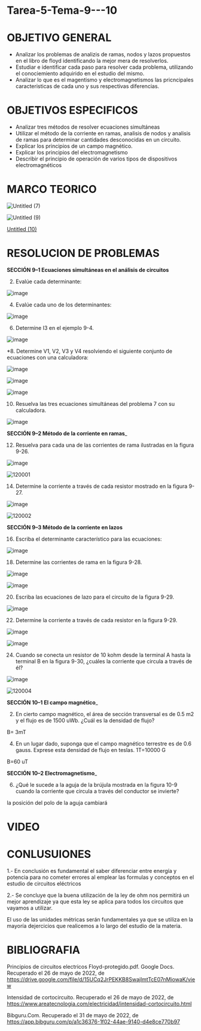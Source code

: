# Tarea-5-Tema-9---10

# OBJETIVO GENERAL
 - Analizar los problemas de analizis de ramas, nodos y lazos  propuestos en el libro de floyd identificando la mejor mera de resolverlos.
 - Estudiar e identificar cada paso para resolver cada problema, utilizando el conociemiento adquirido en el estudio del mismo.
 - Analizar lo que es el magentismo y electromagnetismos las pricncipales caracteristicas de cada uno y sus respectivas diferencias.
 
# OBJETIVOS ESPECIFICOS 

- Analizar tres métodos de resolver ecuaciones simultáneas
- Utilizar el método de la corriente en ramas, analisis de nodos y analisis de ramas para determinar cantidades desconocidas en un circuito.
- Explicar los principios de un campo magnético.
- Explicar los principios del electromagnetismo
- Describir el principio de operación de varios tipos de dispositivos electromagnéticos

# MARCO TEORICO

![Untitled (7)](https://user-images.githubusercontent.com/105671364/170504505-c6160ea2-4b48-4587-aad2-923aad913e61.jpg)

![Untitled (9)](https://user-images.githubusercontent.com/105671364/170531497-98fa0450-da34-4861-975d-5e9082e3047a.jpg)

[Untitled (10)](https://user-images.githubusercontent.com/105671364/171230560-d3188faf-b6a2-41d1-a051-dfa78fc14fe1.jpg)

# RESOLUCION  DE PROBLEMAS


__SECCIÓN 9–1 Ecuaciones simultáneas en el análisis de circuitos__

2. Evalúe cada determinante:

![image](https://user-images.githubusercontent.com/105671364/177822578-44090668-0478-4377-9369-d17e746f673b.png)

4. Evalúe cada uno de los determinantes:

![image](https://user-images.githubusercontent.com/105671364/177822812-f3d134c6-7e23-43d4-a63c-966f05789f55.png)

6. Determine I3 en el ejemplo 9-4.

![image](https://user-images.githubusercontent.com/105671364/177822917-65db3c26-34a7-4eba-ad85-099ee1fad71d.png)

*8. Determine V1, V2, V3 y V4 resolviendo el siguiente conjunto de ecuaciones con una calculadora:

![image](https://user-images.githubusercontent.com/105671364/177823050-aa84b94b-b5f9-462e-902a-d20df1bb904c.png)

![image](https://user-images.githubusercontent.com/105671364/177823150-c4a66a78-6ccf-4c65-8449-b249e1f4d7b4.png)

![image](https://user-images.githubusercontent.com/105671364/177823189-4b87af7f-448d-4c74-b149-51c6c0f8b3f8.png)

10. Resuelva las tres ecuaciones simultáneas del problema 7 con su calculadora.

![image](https://user-images.githubusercontent.com/105671364/177823303-29de664c-e893-474a-83f7-901274f018d5.png)

__SECCIÓN 9–2 Método de la corriente en ramas___

12. Resuelva para cada una de las corrientes de rama ilustradas en la figura 9-26.

![image](https://user-images.githubusercontent.com/105671364/177824081-15dd6c68-777e-44a1-a9ee-a521ee07aa84.png)

![120001](https://user-images.githubusercontent.com/105671364/177823978-ce29e1d3-4f11-4ae8-a491-b6f9f790d029.jpg)

14. Determine la corriente a través de cada resistor mostrado en la figura 9-27.

![image](https://user-images.githubusercontent.com/105671364/177824148-7fb682d7-860b-4370-8587-79df62e88402.png)

![120002](https://user-images.githubusercontent.com/105671364/177824172-fb3d01d9-7fc5-47b5-a457-fd7ebcb13128.jpg)

__SECCIÓN 9–3 Método de la corriente en lazos__

16. Escriba el determinante característico para las ecuaciones:

![image](https://user-images.githubusercontent.com/105671364/177824385-dc94fb4f-e893-4086-965a-178464e4f00e.png)

18. Determine las corrientes de rama en la figura 9-28.

![image](https://user-images.githubusercontent.com/105671364/177824465-e1d95f09-d46c-4ee9-86e3-78558998e886.png)

![image](https://user-images.githubusercontent.com/105671364/177824508-f280f4e5-3878-4318-b732-a9ab80791688.png)

20. Escriba las ecuaciones de lazo para el circuito de la figura 9-29.

![image](https://user-images.githubusercontent.com/105671364/177824598-ca92877e-d64c-4f89-a820-47b88e16e2d9.png)

22. Determine la corriente a través de cada resistor en la figura 9-29.

![image](https://user-images.githubusercontent.com/105671364/177824662-94dc968c-736c-4e05-9d4b-87d95fa040ef.png)

![image](https://user-images.githubusercontent.com/105671364/177824721-55368c7a-a866-4437-9a0c-81f9979a2036.png)

24. Cuando se conecta un resistor de 10 kohm desde la terminal A hasta la terminal B en la figura 9-30, ¿cuáles la corriente que circula a través de él?

![image](https://user-images.githubusercontent.com/105671364/177824788-4ac540a6-85f8-4de0-978f-0fc19449bcdd.png)

![120004](https://user-images.githubusercontent.com/105671364/177824810-dc010211-9575-4bca-afab-6130eed1be57.jpg)

__SECCIÓN 10–1 El campo magnético___

2. En cierto campo magnético, el área de sección transversal es de 0.5 m2 y el flujo es de 1500 uWb. ¿Cuál es la densidad de flujo?

B= 3mT

4. En un lugar dado, suponga que el campo magnético terrestre es de 0.6 gauss. Exprese esta densidad de flujo en teslas.
1T=10000 G

B=60 uT

__SECCIÓN 10–2 Electromagnetismo___

6. ¿Qué le sucede a la aguja de la brújula mostrada en la figura 10-9 cuando la corriente que circula a través del conductor se invierte?

la posición del polo de la aguja cambiará

# VIDEO 

# CONLUSUIONES
 1.- En conclusión es fundamental  el saber diferenciar entre energía y potencia para no cometer errores al emplear las formulas y conceptos en el estudio de circuitos eléctricos 

2.- Se concluye que  la buena utilización  de la ley de ohm nos permitirá un mejor aprendizaje ya que esta ley se aplica para todos los circuitos que vayamos a utilizar.

El uso de las unidades métricas serán fundamentales ya que se utiliza en la mayoría dejercicios que realicemos a lo largo del estudio de la materia.

# BIBLIOGRAFIA
 
 Principios de circuitos electricos Floyd-protegido.pdf. Google Docs. Recuperado el 26 de mayo de 2022, de https://drive.google.com/file/d/15UCq2JrPEKKB8SwajlmtTcE07nMiowaK/view

Intensidad de cortocircuito. Recuperado el 26 de mayo de 2022, de https://www.areatecnologia.com/electricidad/intensidad-cortocircuito.html

Bibguru.Com. Recuperado el 31 de mayo de 2022, de https://app.bibguru.com/p/a1c36376-1f02-44ae-9140-d4e8ce770b97

